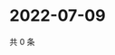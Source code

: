 # 2022-07-09

共 0 条

<!-- BEGIN WEIBO -->
<!-- 最后更新时间 Sat Jul 09 2022 04:18:40 GMT+0800 (China Standard Time) -->

<!-- END WEIBO -->
